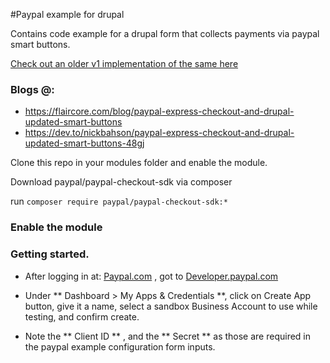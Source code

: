 #Paypal example for drupal

Contains code example for a drupal form that collects payments via paypal smart buttons.

[Check out an older v1 implementation of the same here](https://github.com/flaircore/paypal_example/tree/v1)

### Blogs @:
* https://flaircore.com/blog/paypal-express-checkout-and-drupal-updated-smart-buttons
* https://dev.to/nickbahson/paypal-express-checkout-and-drupal-updated-smart-buttons-48gj

Clone this repo in your modules folder and enable the module.

Download paypal/paypal-checkout-sdk via composer

run `composer require paypal/paypal-checkout-sdk:*`

### Enable the module

### Getting started.

* After logging in at: [Paypal.com](https://www.paypal.com/) , got to [Developer.paypal.com](https://developer.paypal.com/developer/accountStatus/)

* Under ** Dashboard > My Apps & Credentials **, click on Create App button, give it a name, select a sandbox Business Account to use while testing, and confirm create.

* Note the ** Client ID ** , and the ** Secret ** as those are required in the paypal example configuration form inputs.
